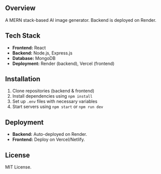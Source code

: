 ## Overview
A MERN stack-based AI image generator. Backend is deployed on Render.

## Tech Stack
- **Frontend:** React
- **Backend:** Node.js, Express.js
- **Database:** MongoDB
- **Deployment:** Render (backend), Vercel (frontend)

## Installation
1. Clone repositories (backend & frontend)
2. Install dependencies using `npm install`
3. Set up `.env` files with necessary variables
4. Start servers using `npm start` or `npm run dev`

## Deployment
- **Backend:** Auto-deployed on Render.
- **Frontend:** Deploy on Vercel/Netlify.

## License
MIT License.
